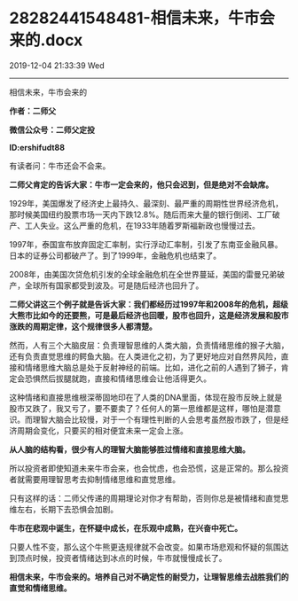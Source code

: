 # 28282441548481-相信未来，牛市会来的.docx

2019-12-04 21:33:39 Wed

----

相信未来，牛市会来的

__作者：二师父__

__微信公众号：二师父定投__

__ID:ershifudt88__

有读者问：牛市还会不会来。

__二师父肯定的告诉大家：牛市一定会来的，他只会迟到，但是绝对不会缺席。__

1929年，美国爆发了经济史上最持久、最深刻、最严重的周期性世界经济危机，那时候美国纽约股票市场一天内下跌12\.8%。随后而来大量的银行倒闭、工厂破产、工人失业。这么严重的危机，在1933年随着罗斯福新政也慢慢过去。

1997年，泰国宣布放弃固定汇率制，实行浮动汇率制，引发了东南亚金融风暴。日本的证券公司都破产了。到了1999年，金融危机也结束了。

2008年，由美国次贷危机引发的全球金融危机在全世界蔓延，美国的雷曼兄弟破产，全球所有国家都受到波及。可是随后经济也回升了。

__二师父讲这三个例子就是告诉大家：我们都经历过1997年和2008年的危机，超级大熊市比如今的还要熊，可是最后经济也回暖，股市也回升，这是经济发展和股市涨跌的周期定律，这个规律很多人都清楚。__

然而，人有三个大脑皮层：负责理智思维的人类大脑，负责情绪思维的猴子大脑，还有负责直觉思维的鳄鱼大脑。在人类进化之初，为了更好地应对自然界风险，直接和情绪思维大脑总是处于反射神经的前端。比如，进化之前的人遇到了狮子，肯定会恐惧然后拔腿就跑，直接和情绪思维会让他活得更久。

这种情绪和直接思维根深蒂固地印在了人类的DNA里面，体现在股市反映上就是股市又跌了，我又亏了，要不要卖了？任何人的第一思维都是这样，哪怕是潜意识。而理智大脑会比较慢，对于一个有理性判断的人会思考虽然股市跌了，但是经济周期会变化，只要买的相对便宜未来一定会上涨。

__从人脑的结构看，很少有人的理智大脑能够胜过情绪和直接思维大脑。__

所以投资者即使知道未来牛市会来，也会忧虑，也会恐慌，这是正常的。那么投资者就需要用理智思考去抑制情绪思维和直觉思维。

只有这样的话：二师父传递的周期理论对你才有帮助，否则你总是被情绪和直觉思维左右，长期下去恐惧会加剧。

__牛市在悲观中诞生，在怀疑中成长，在乐观中成熟，在兴奋中死亡。__

只要人性不变，那么这个牛熊更迭规律就不会改变。如果市场悲观和怀疑的氛围达到顶点时候，投资者情绪达到冰点的时候，牛市就慢慢成长了。

__相信未来，牛市会来的。培养自己对不确定性的耐受力，让理智思维去战胜我们的直觉和情绪思维。__

